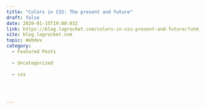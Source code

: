 ```yaml
---
title: "Colors in CSS: The present and future"
draft: false
date: 2020-01-15T19:00:03Z
link: https://blog.logrocket.com/colors-in-css-present-and-future/?utm_medium=RSS&utm_source=hune
site: blog.logrocket.com
topic: Webdev
category:
  - Featured Posts
  
  - Uncategorized
  
  - css
  
   
  

---
```

